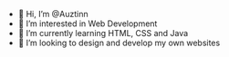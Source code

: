 - 👋 Hi, I’m @Auztinn
- 👀 I’m interested in Web Development
- 🌱 I’m currently learning HTML, CSS and Java
- 💞️ I’m looking to design and develop my own websites

<!---
Auztinn/Auztinn is a ✨ special ✨ repository because its `README.md` (this file) appears on your GitHub profile.
You can click the Preview link to take a look at your changes.
--->
